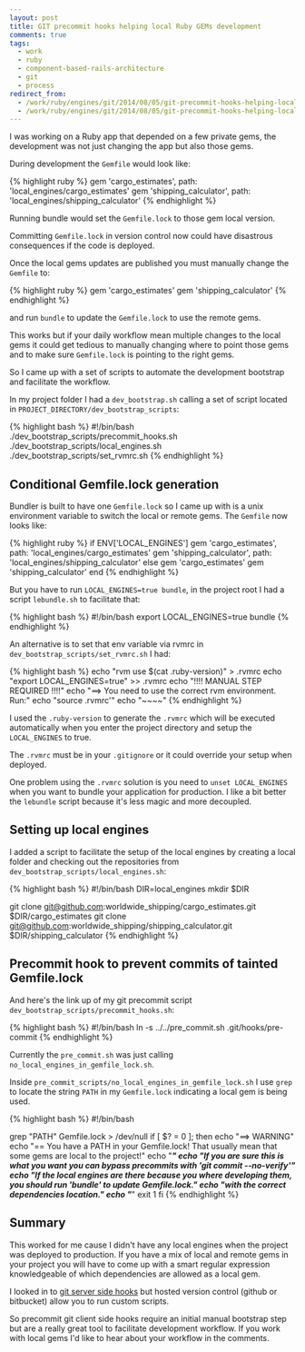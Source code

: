 ```yaml
---
layout: post
title: GIT precommit hooks helping local Ruby GEMs development
comments: true
tags:
  - work
  - ruby
  - component-based-rails-architecture
  - git
  - process
redirect_from:
  - /work/ruby/engines/git/2014/08/05/git-precommit-hooks-helping-local-ruby-gems-development/
  - /work/ruby/engines/git/2014/08/05/git-precommit-hooks-helping-local-ruby-gems-development.html/
---
```


I was working on a Ruby app that depended on a few private gems, the development was not just changing the app but also those gems.

During development the `Gemfile` would look like:

{% highlight ruby %}
gem 'cargo_estimates', path: 'local_engines/cargo_estimates'
gem 'shipping_calculator', path: 'local_engines/shipping_calculator'
{% endhighlight %}

Running bundle would set the `Gemfile.lock` to those gem local version.

Committing `Gemfile.lock` in version control now could have disastrous consequences if the code is deployed.

Once the local gems updates are published you must manually change the `Gemfile` to:

{% highlight ruby %}
gem 'cargo_estimates'
gem 'shipping_calculator'
{% endhighlight %}

and run `bundle` to update the `Gemfile.lock` to use the remote gems.

This works but if your daily workflow mean multiple changes to the local gems it could get tedious to manually changing where to point those gems and to make sure `Gemfile.lock` is pointing to the right gems.


So I came up with a set of scripts to automate the development bootstrap and facilitate the workflow.

In my project folder I had a `dev_bootstrap.sh` calling a set of script located in `PROJECT_DIRECTORY/dev_bootstrap_scripts`:

{% highlight bash %}
#!/bin/bash
./dev_bootstrap_scripts/precommit_hooks.sh
./dev_bootstrap_scripts/local_engines.sh
./dev_bootstrap_scripts/set_rvmrc.sh
{% endhighlight %}

## Conditional Gemfile.lock generation

Bundler is built to have one `Gemfile.lock` so I came up with is a unix environment variable to switch the local or remote gems. The `Gemfile` now looks like:

{% highlight ruby %}
if ENV['LOCAL_ENGINES']
  gem 'cargo_estimates', path: 'local_engines/cargo_estimates'
  gem 'shipping_calculator', path: 'local_engines/shipping_calculator'
else
  gem 'cargo_estimates'
  gem 'shipping_calculator'
end
{% endhighlight %}

But you have to run `LOCAL_ENGINES=true bundle`, in the project root I had a script `lebundle.sh` to facilitate that:

{% highlight bash %}
#!/bin/bash
export LOCAL_ENGINES=true
bundle
{% endhighlight %}

An alternative is to set that env variable via rvmrc in `dev_bootstrap_scripts/set_rvmrc.sh` I had:

{% highlight bash %}
echo "rvm use $(cat .ruby-version)" > .rvmrc
echo "export LOCAL_ENGINES=true" >> .rvmrc
echo "!!!! MANUAL STEP REQUIRED !!!!"
echo "==> You need to use the correct rvm environment. Run:"
echo "source .rvmrc'"
echo "~~~~"
{% endhighlight %}

I used the `.ruby-version` to generate the `.rvmrc` which will be executed automatically when you enter the project directory and setup the `LOCAL_ENGINES` to true.

The `.rvmrc` must be in your `.gitignore` or it could override your setup when deployed.

One problem using the `.rvmrc` solution is you need to `unset LOCAL_ENGINES` when you want to bundle your application for production. I like a bit better the `lebundle` script because it's less magic and more decoupled.


## Setting up local engines

I added a script to facilitate the setup of the local engines by creating a local folder and checking out the repositories from `dev_bootstrap_scripts/local_engines.sh`:

{% highlight bash %}
#!/bin/bash
DIR=local_engines
mkdir $DIR

git clone git@github.com:worldwide_shipping/cargo_estimates.git $DIR/cargo_estimates
git clone git@github.com:worldwide_shipping/shipping_calculator.git $DIR/shipping_calculator
{% endhighlight %}


## Precommit hook to prevent commits of tainted Gemfile.lock
And here's the link up of my git precommit script `dev_bootstrap_scripts/precommit_hooks.sh`:

{% highlight bash %}
#!/bin/bash
ln -s ../../pre_commit.sh .git/hooks/pre-commit
{% endhighlight %}

Currently the `pre_commit.sh` was just calling `no_local_engines_in_gemfile_lock.sh`.

Inside `pre_commit_scripts/no_local_engines_in_gemfile_lock.sh` I use `grep` to locate the string `PATH` in my `Gemfile.lock` indicating a local gem is being used. 

{% highlight bash %}
#!/bin/bash

grep "PATH" Gemfile.lock > /dev/null
if [ $? = 0 ]; then
  echo "==> WARNING"
  echo "==  You have a PATH in your Gemfile.lock! That usually mean that some gems are local to the project!"
  echo "***"
  echo "If you are sure this is what you want you can bypass precommits with 'git commit --no-verify'"
  echo "If the local engines are there because you where developing them, you should run 'bundle' to update Gemfile.lock."
  echo "with the correct dependencies location."
  echo "***"
  exit 1
fi
{% endhighlight %}

## Summary

This worked for me cause I didn't have any local engines when the project was deployed to production. If you have a mix of local and remote gems in your project you will have to come up with a smart regular expression knowledgeable of which dependencies are allowed as a local gem.

I looked in to [git server side hooks](http://git-scm.com/book/en/Customizing-Git-Git-Hooks#Server-Side-Hooks) but hosted version control (github or bitbucket) allow you to run custom scripts.

So precommit git client side hooks require an initial manual bootstrap step but are a really great tool to facilitate development workflow. If you work with local gems I'd like to hear about your workflow in the comments.

